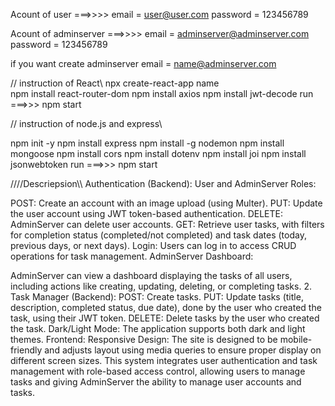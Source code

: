 Acount of user ===>>>> 
email = user@user.com
password = 123456789


Acount of adminserver ===>>>> 
email = adminserver@adminserver.com
password = 123456789

if you want create adminserver 
email = name@adminserver.com

// instruction of	React\\
npx create-react-app name  
npm install react-router-dom
npm install axios
npm install jwt-decode
 run ===>>> npm start  

// instruction of node.js and express\\

npm init -y
npm install express
npm install -g nodemon
npm install mongoose
npm install cors 
npm install dotenv
npm install joi
npm install jsonwebtoken
 run ===>>> npm start  





////Descriepsion\\\\
Authentication (Backend):
User and AdminServer Roles:

POST: Create an account with an image upload (using Multer).
PUT: Update the user account using JWT token-based authentication.
DELETE: AdminServer can delete user accounts.
GET: Retrieve user tasks, with filters for completion status (completed/not completed) and task dates (today, previous days, or next days).
Login: Users can log in to access CRUD operations for task management.
AdminServer Dashboard:

AdminServer can view a dashboard displaying the tasks of all users, including actions like creating, updating, deleting, or completing tasks.
2. Task Manager (Backend):
POST: Create tasks.
PUT: Update tasks (title, description, completed status, due date), done by the user who created the task, using their JWT token.
DELETE: Delete tasks by the user who created the task.
Dark/Light Mode: The application supports both dark and light themes.
Frontend:
Responsive Design: The site is designed to be mobile-friendly and adjusts layout using media queries to ensure proper display on different screen sizes.
This system integrates user authentication and task management with role-based access control, allowing users to manage tasks and giving AdminServer the ability to manage user accounts and tasks.
